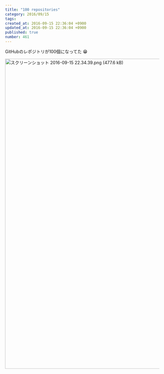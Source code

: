 ```yaml
---
title: "100 repositories"
category: 2016/09/15
tags: 
created_at: 2016-09-15 22:36:04 +0900
updated_at: 2016-09-15 22:36:04 +0900
published: true
number: 461
---
```


GitHubのレポジトリが100個になってた :grin: 

<img width="1012" alt="スクリーンショット 2016-09-15 22.34.39.png (477.6 kB)" src="https://img.esa.io/uploads/production/attachments/1679/2016/09/15/4429/9078bc92-27cf-4f98-8f9f-197685760a39.png">

